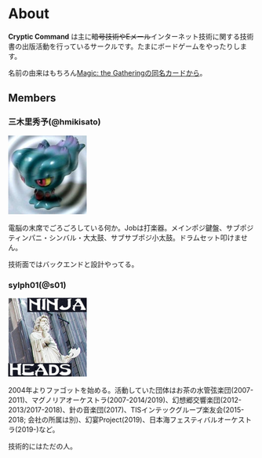 # About

**Cryptic Command** は主に~~暗号技術やEメール~~インターネット技術に関する技術書の出版活動を行っているサークルです。たまにボードゲームをやったりします。

名前の由来はもちろん[Magic: the Gatheringの同名カードから](http://gatherer.wizards.com/Pages/Card/Details.aspx?multiverseid=438863)。

## Members

### 三木里秀予(@hmikisato)

![](/assets/img/hmikisato.jpg)

電脳の末席でごろごろしている何か。Jobは打楽器。メインポジ鍵盤、サブポジティンパニ・シンバル・大太鼓、サブサブポジ小太鼓。ドラムセット叩けません。

技術面ではバックエンドと設計やってる。

### sylph01(@s01)

![](/assets/img/s01.png)

2004年よりファゴットを始める。活動していた団体はお茶の水管弦楽団(2007-2011)、マグノリアオーケストラ(2007-2014/2019)、幻想郷交響楽団(2012-2013/2017-2018)、針の音楽団(2017)、TISインテックグループ楽友会(2015-2018; 会社の所属は別)、幻宴Project(2019)、日本海フェスティバルオーケストラ(2019-)など。

技術的にはただの人。
